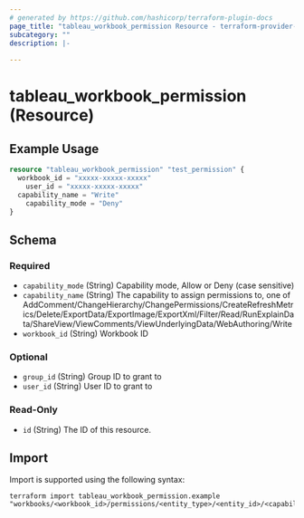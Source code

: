 ```yaml
---
# generated by https://github.com/hashicorp/terraform-plugin-docs
page_title: "tableau_workbook_permission Resource - terraform-provider-tableau"
subcategory: ""
description: |-
  
---
```


# tableau_workbook_permission (Resource)



## Example Usage

```terraform
resource "tableau_workbook_permission" "test_permission" {
  workbook_id = "xxxxx-xxxxx-xxxxx"
	user_id = "xxxxx-xxxxx-xxxxx"
  capability_name = "Write"
	capability_mode = "Deny"
}
```

<!-- schema generated by tfplugindocs -->
## Schema

### Required

- `capability_mode` (String) Capability mode, Allow or Deny (case sensitive)
- `capability_name` (String) The capability to assign permissions to, one of AddComment/ChangeHierarchy/ChangePermissions/CreateRefreshMetrics/Delete/ExportData/ExportImage/ExportXml/Filter/Read/RunExplainData/ShareView/ViewComments/ViewUnderlyingData/WebAuthoring/Write
- `workbook_id` (String) Workbook ID

### Optional

- `group_id` (String) Group ID to grant to
- `user_id` (String) User ID to grant to

### Read-Only

- `id` (String) The ID of this resource.

## Import

Import is supported using the following syntax:

```shell
terraform import tableau_workbook_permission.example "workbooks/<workbook_id>/permissions/<entity_type>/<entity_id>/<capability_name>/<capability_mode>"
```
